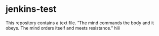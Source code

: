 # jenkins-test
This repository contains a text file. 
“The mind commands the body and it obeys. The mind orders itself and meets resistance.”
hiii
